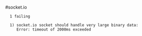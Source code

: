 #socket.io

```
  1 failing

  1) socket.io socket should handle very large binary data:
     Error: timeout of 2000ms exceeded
```
